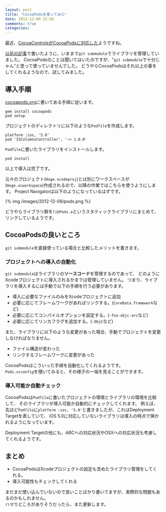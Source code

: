 ```yaml
---
layout: post
title: "CocoaPodsを使ってみた"
date: 2012-12-09 15:56
comments: true
categories: 
---
```


最近、[CocoaControlsがCocoaPodsに対応した](http://www.cocoacontrols.com/posts/2012/12/03/cocoa-controls-now-supports-cocoapods)ようですね。

[以前の記事](blog/2012/10/27/xcode-git)で書いたように、いままで`git submodule`でライブラリを管理していました。
CocoaPodsのことは聞いてはいたのですが、"`git submodule`で十分じゃん"と思って使っていませんでした。
どうやらCocoaPodsはそれ以上の事をしてくれるようなので、試してみました。

## 導入手順

[cocoapods.org](http://cocoapods.org)に書いてある手順に従います。

```
gem install cocoapods
pod setup
```

プロジェクトのディレクトリに以下のような`Podfile`を作成します。

```
platform :ios, '5.0'
pod 'ISColumnsController', '~> 1.0.0'
```

`Podfile`に書いたライブラリをインストールします。

```
pod install
```

以上で導入は完了です。

元々のプロジェクト(`Hoge.xcodeproj`)とは別にワークスペースが(`Hoge.xcworkspace`)作成されるので、以降の作業ではこちらを使うようにします。
Project Navigatorは以下のようになっているはずです。

{% img /images/2012-12-09/pods.png %}

どうやらライブラリ群を`libPods.a`というスタティックライブラリにまとめて、リンクしているようです。


## CocoaPodsの良いところ

`git submodule`を直接使っている場合と比較したメリットを書きます。

### プロジェクトへの導入の自動化

`git submodule`はライブラリの**ソースコード**を管理するのであって、
どのようにXcodeプロジェクトに導入されるかまでは管理していません。
つまり、ライブラリを導入するには手動で以下の手順を行う必要があります。

- 導入に必要なファイルのみをXcodeプロジェクトに追加
- 必要に応じてフレームワークがあればリンクする。(`CoreData.framework`など)
- 必要に応じてコンパイルオプションを設定する。(`-fno-objc-arc`など)
- 必要に応じてリンカフラグを追加する。(`-ObjC`など)

また、ライブラリに以下のような変更があった場合、手動でプロジェクトを変更しなければなりません。

- ファイル構造が変わった
- リンクするフレームワークに変更があった

CocoaPodsはこういった手順を自動化してくれるようです。  
`Pods.xcconfig`を覗いてみると、その様子の一端を見ることができます。

### 導入可能か自動チェック

CocoaPodsは`Podfile`に書いたプロジェクトの環境とライブラリの環境を比較して、
そのライブラリが導入可能か自動的にチェックしてくれます。
例えば、先ほど`Podfile`に`platform :ios, '5.0'`と書きましたが、これはDeployment Targetを表していて、
iOS 5.0に対応していないライブラリは導入の時点で弾かれるようになっています。

Deployment Targetの他にも、ARCへの対応状況やOSXへの対応状況も考慮してくれるようです。


## まとめ

- CocoaPodsはXcodeプロジェクトの設定も含めたライブラリ管理をしてくれる。
- 導入可能性もチェックしてくれる

まだまだ使い込んでいないので良いことばかり書いてますが、実際的な問題もあるのかもしれません。  
ハマりどころがありそうだったら、また更新します。
